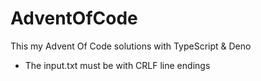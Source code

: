 # AdventOfCode

This my Advent Of Code solutions with TypeScript & Deno

- The input.txt must be with CRLF line endings